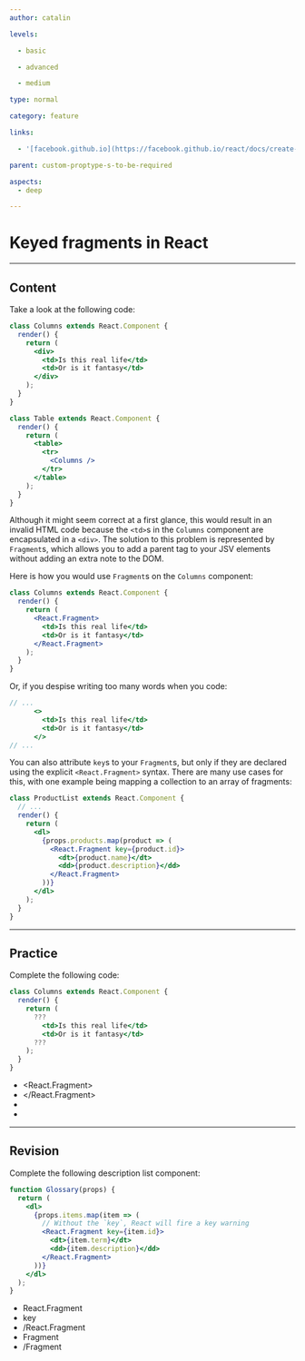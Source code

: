 ```yaml
---
author: catalin

levels:

  - basic

  - advanced

  - medium

type: normal

category: feature

links:

  - '[facebook.github.io](https://facebook.github.io/react/docs/create-fragment.html){website}'

parent: custom-proptype-s-to-be-required

aspects:
  - deep

---
```


# Keyed fragments in **React**

---
## Content

Take a look at the following code:

```jsx
class Columns extends React.Component {
  render() {
    return (
      <div>
        <td>Is this real life</td>
        <td>Or is it fantasy</td>
      </div>
    );
  }
}

class Table extends React.Component {
  render() {
    return (
      <table>
        <tr>
          <Columns />
        </tr>
      </table>
    );
  }
}
```

Although it might seem correct at a first glance, this would result in an invalid HTML code because the `<td>`s in the `Columns` component are encapsulated in a `<div>`. The solution to this problem is represented by `Fragment`s, which allows you to add a parent tag to your JSV elements without adding an extra note to the DOM.

Here is how you would use `Fragment`s on the `Columns` component:

```jsx
class Columns extends React.Component {
  render() {
    return (
      <React.Fragment>
        <td>Is this real life</td>
        <td>Or is it fantasy</td>
      </React.Fragment>
    );
  }
}
```

Or, if you despise writing too many words when you code:

```jsx
// ...
      <>
        <td>Is this real life</td>
        <td>Or is it fantasy</td>
      </>
// ...
```

You can also attribute `key`s to your `Fragment`s, but only if they are declared using the explicit `<React.Fragment>` syntax. There are many use cases for this, with one example being mapping a collection to an array of fragments:

```jsx
class ProductList extends React.Component {
  // ...
  render() {
    return (
      <dl>
        {props.products.map(product => (
          <React.Fragment key={product.id}>
            <dt>{product.name}</dt>
            <dd>{product.description}</dd>
          </React.Fragment>
        ))}
      </dl>
    );
  }
}
```

---
## Practice

Complete the following code:

```jsx
class Columns extends React.Component {
  render() {
    return (
      ???
        <td>Is this real life</td>
        <td>Or is it fantasy</td>
      ???
    );
  }
}
```

* <React.Fragment>
* </React.Fragment>
* <Fragment>
* </Fragment>

---
## Revision

Complete the following description list component:

```jsx
function Glossary(props) {
  return (
    <dl>
      {props.items.map(item => (
        // Without the `key`, React will fire a key warning
        <React.Fragment key={item.id}>
          <dt>{item.term}</dt>
          <dd>{item.description}</dd>
        </React.Fragment>
      ))}
    </dl>
  );
}
```

* React.Fragment
* key
* /React.Fragment
* Fragment
* /Fragment